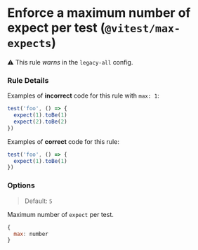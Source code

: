 # Enforce a maximum number of expect per test (`@vitest/max-expects`)

⚠️ This rule _warns_ in the `legacy-all` config.

<!-- end auto-generated rule header -->

### Rule Details

Examples of **incorrect** code for this rule with `max: 1`:

```js
test('foo', () => {
  expect(1).toBe(1)
  expect(2).toBe(2)
})
```

Examples of **correct** code for this rule:

```js
test('foo', () => {
  expect(1).toBe(1)
})
```

### Options

> Default: `5`

Maximum number of `expect` per test.

```js
{
  max: number
}
```
